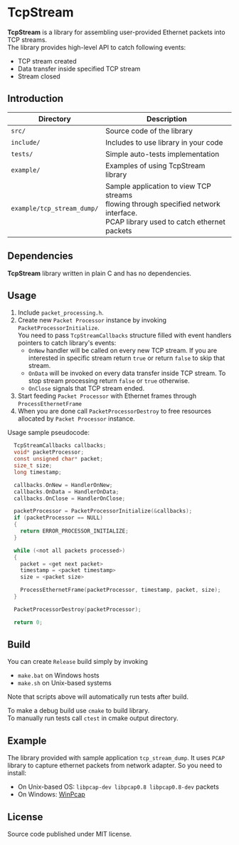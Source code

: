 # TcpStream

**TcpStream** is a library for assembling user-provided Ethernet packets into TCP streams.  
The library provides high-level API to catch following events:

* TCP stream created
* Data transfer inside specified TCP stream 
* Stream closed

## Introduction

| Directory                  | Description                               |
|----------------------------|-------------------------------------------|
| `src/`                     | Source code of the library                |
| `include/`                 | Includes to use library in your code      |
| `tests/`                   | Simple auto-tests implementation          |
| `example/`                 | Examples of using TcpStream library       |
| `example/tcp_stream_dump/` | Sample application to view TCP streams<br> flowing through specified network interface.<br>PCAP library used to catch ethernet packets |

## Dependencies

**TcpStream** library written in plain C and has no dependencies.

## Usage

1. Include `packet_processing.h`.
2. Create new `Packet Processor` instance by invoking `PacketProcessorInitialize`.  
You need to pass `TcpStreamCallbacks` structure filled with event handlers pointers to catch library's events:
    * `OnNew` handler will be called on every new TCP stream. If you are interested in specific stream return `true` or return `false` to skip that stream.
    * `OnData` will be invoked on every data transfer inside TCP stream. To stop stream processing return `false` or `true` otherwise.
    * `OnClose` signals that TCP stream ended.
3. Start feeding `Packet Processor` with Ethernet frames through `ProcessEthernetFrame`
4. When you are done call `PacketProcessorDestroy` to free resources allocated by `Packet Processor` instance.

Usage sample pseudocode:

```c
  TcpStreamCallbacks callbacks;
  void* packetProcessor;
  const unsigned char* packet;
  size_t size;
  long timestamp;

  callbacks.OnNew = HandlerOnNew;
  callbacks.OnData = HandlerOnData;
  callbacks.OnClose = HandlerOnClose;

  packetProcessor = PacketProcessorInitialize(&callbacks);
  if (packetProcessor == NULL)
  {
    return ERROR_PROCESSOR_INITIALIZE;
  }

  while (<not all packets processed>)
  {
    packet = <get next packet>
    timestamp = <packet timestamp>
    size = <packet size>

    ProcessEthernetFrame(packetProcessor, timestamp, packet, size);
  }

  PacketProcessorDestroy(packetProcessor);

  return 0;
```

## Build

You can create `Release` build simply by invoking
* `make.bat` on Windows hosts
* `make.sh` on Unix-based systems

Note that scripts above will automatically run tests after build.

To make a debug build use `cmake` to build library.  
To manually run tests call `ctest` in cmake output directory.

## Example

The library provided with sample application `tcp_stream_dump`. It uses `PCAP` library to capture ethernet packets from network adapter.
So you need to install:
* On Unix-based OS: `libpcap-dev libpcap0.8 libpcap0.8-dev` packets
* On Windows: [WinPcap](https://www.winpcap.org/install/default.htm)

## License

Source code published under MIT license.